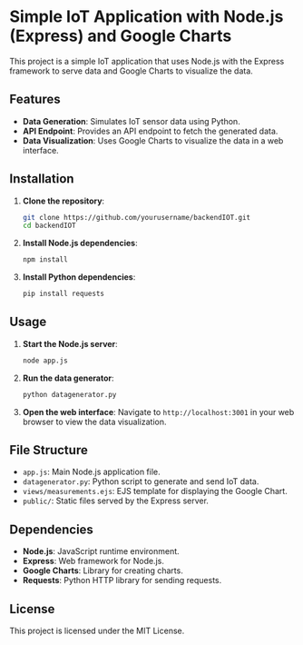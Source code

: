 # Simple IoT Application with Node.js (Express) and Google Charts

This project is a simple IoT application that uses Node.js with the Express framework to serve data and Google Charts to visualize the data.

## Features

- **Data Generation**: Simulates IoT sensor data using Python.
- **API Endpoint**: Provides an API endpoint to fetch the generated data.
- **Data Visualization**: Uses Google Charts to visualize the data in a web interface.

## Installation

1. **Clone the repository**:
    ```sh
    git clone https://github.com/yourusername/backendIOT.git
    cd backendIOT
    ```

2. **Install Node.js dependencies**:
    ```sh
    npm install
    ```

3. **Install Python dependencies**:
    ```sh
    pip install requests
    ```

## Usage

1. **Start the Node.js server**:
    ```sh
    node app.js
    ```

2. **Run the data generator**:
    ```sh
    python datagenerator.py
    ```

3. **Open the web interface**:
    Navigate to `http://localhost:3001` in your web browser to view the data visualization.

## File Structure

- `app.js`: Main Node.js application file.
- `datagenerator.py`: Python script to generate and send IoT data.
- `views/measurements.ejs`: EJS template for displaying the Google Chart.
- `public/`: Static files served by the Express server.

## Dependencies

- **Node.js**: JavaScript runtime environment.
- **Express**: Web framework for Node.js.
- **Google Charts**: Library for creating charts.
- **Requests**: Python HTTP library for sending requests.

## License

This project is licensed under the MIT License.